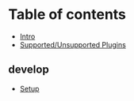 # Table of contents

* [Intro](README.md)
* [Supported/Unsupported Plugins](supported-unsupported-plugins.md)

## develop

* [Setup](develop/setup.md)
